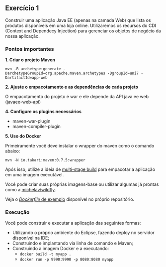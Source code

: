 ## Exercício 1

Construir uma aplicação Java EE (apenas na camada Web) que lista os produtos disponíveis em uma 
loja online. Utilizaremos os recursos do CDI (Context and Dependecy Injection) para gerenciar 
os objetos de negócio da nossa aplicação.

### Pontos importantes

**1. Criar o projeto Maven**

```
mvn -B archetype:generate -DarchetypeGroupId=org.apache.maven.archetypes -DgroupId=uni7 -DartifactId=app-web
```

**2. Ajuste o empacotamento e as dependências de cada projeto**

O empacotamento do projeto é war e ele depende da API java ee web (javaee-web-api)

**4. Configure os plugins necessários**

* maven-war-plugin
* maven-compiler-plugin

**5. Uso do Docker**

Primeiramente você deve instalar o wrapper do maven como o comando abaixo:

```
mvn -N io.takari:maven:0.7.5:wrapper
```

Após isso, utilize a ideia de [multi-stage build](https://docs.docker.com/develop/develop-images/multistage-build/) 
para empacotar a aplicação em uma imagem executável.

Você pode criar suas próprias imagens-base ou utilizar algumas já prontas como a [michelav/wildfly](https://cloud.docker.com/repository/docker/michelav/wildfly).

Veja o [*Dockerfile* de exemplo](app-web/Dockerfile) disponível no próprio repositório.

### Execução

Você pode construir e executar a aplicação das seguintes formas:

* Utilizando o próprio ambiente do Eclipse, fazendo deploy no servidor disponível na IDE;
* Construindo e implantando via linha de comando e Maven;
* Construindo a imagem Docker e a executando:
	* ```docker build -t myapp .```
	* ```docker run -p 9990:9990 -p 8080:8080 myapp```